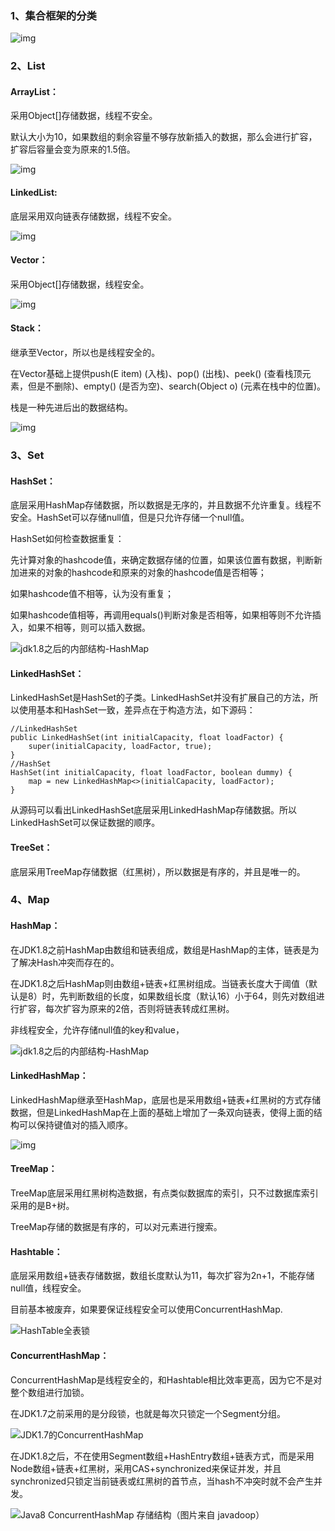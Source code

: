 ### **1、集合框架的分类**

![img](./resource/1-4-1.jpg)

### **2、List**

#### ArrayList：

采用Object[]存储数据，线程不安全。

默认大小为10，如果数组的剩余容量不够存放新插入的数据，那么会进行扩容，扩容后容量会变为原来的1.5倍。

![img](./resource/1-4-2.jpg)

#### LinkedList:

底层采用双向链表存储数据，线程不安全。

![img](./resource/1-4-3.jpg)

#### Vector：

采用Object[]存储数据，线程安全。

![img](./resource/1-4-4.jpg)

#### Stack：

继承至Vector，所以也是线程安全的。

在Vector基础上提供push(E item) (入栈)、pop() (出栈)、peek() (查看栈顶元素，但是不删除)、empty() (是否为空)、search(Object o) (元素在栈中的位置)。

栈是一种先进后出的数据结构。

![img](./resource/1-4-5.jpg)

### **3、Set**

#### HashSet：

底层采用HashMap存储数据，所以数据是无序的，并且数据不允许重复。线程不安全。HashSet可以存储null值，但是只允许存储一个null值。

HashSet如何检查数据重复：

先计算对象的hashcode值，来确定数据存储的位置，如果该位置有数据，判断新加进来的对象的hashcode和原来的对象的hashcode值是否相等；

如果hashcode值不相等，认为没有重复；

如果hashcode值相等，再调用equals()判断对象是否相等，如果相等则不允许插入，如果不相等，则可以插入数据。

![jdk1.8之后的内部结构-HashMap](./resource/1-4-6.jpg)

#### LinkedHashSet：

LinkedHashSet是HashSet的子类。LinkedHashSet并没有扩展自己的方法，所以使用基本和HashSet一致，差异点在于构造方法，如下源码：

 

```
//LinkedHashSet
public LinkedHashSet(int initialCapacity, float loadFactor) {
    super(initialCapacity, loadFactor, true);
}
//HashSet
HashSet(int initialCapacity, float loadFactor, boolean dummy) {
    map = new LinkedHashMap<>(initialCapacity, loadFactor);
}
```

从源码可以看出LinkedHashSet底层采用LinkedHashMap存储数据。所以LinkedHashSet可以保证数据的顺序。

#### TreeSet：

底层采用TreeMap存储数据（红黑树），所以数据是有序的，并且是唯一的。

### **4、Map**

#### HashMap：

在JDK1.8之前HashMap由数组和链表组成，数组是HashMap的主体，链表是为了解决Hash冲突而存在的。

在JDK1.8之后HashMap则由数组+链表+红黑树组成。当链表长度大于阈值（默认是8）时，先判断数组的长度，如果数组长度（默认16）小于64，则先对数组进行扩容，每次扩容为原来的2倍，否则将链表转成红黑树。

非线程安全，允许存储null值的key和value，

![jdk1.8之后的内部结构-HashMap](./resource/1-4-7.jpg)

#### LinkedHashMap：

LinkedHashMap继承至HashMap，底层也是采用数组+链表+红黑树的方式存储数据，但是LinkedHashMap在上面的基础上增加了一条双向链表，使得上面的结构可以保持键值对的插入顺序。

![img](./resource/1-4-8.jpg)

#### TreeMap：

TreeMap底层采用红黑树构造数据，有点类似数据库的索引，只不过数据库索引采用的是B+树。

TreeMap存储的数据是有序的，可以对元素进行搜索。

#### Hashtable：

底层采用数组+链表存储数据，数组长度默认为11，每次扩容为2n+1，不能存储null值，线程安全。

目前基本被废弃，如果要保证线程安全可以使用ConcurrentHashMap.

![HashTable全表锁](./resource/1-4-9.jpg)

#### ConcurrentHashMap：

ConcurrentHashMap是线程安全的，和Hashtable相比效率更高，因为它不是对整个数组进行加锁。

在JDK1.7之前采用的是分段锁，也就是每次只锁定一个Segment分组。

![JDK1.7的ConcurrentHashMap](./resource/1-4-10.jpg)

在JDK1.8之后，不在使用Segment数组+HashEntry数组+链表方式，而是采用Node数组+链表+红黑树，采用CAS+synchronized来保证并发，并且synchronized只锁定当前链表或红黑树的首节点，当hash不冲突时就不会产生并发。

![Java8 ConcurrentHashMap 存储结构（图片来自 javadoop）](./resource/1-4-11.jpg)